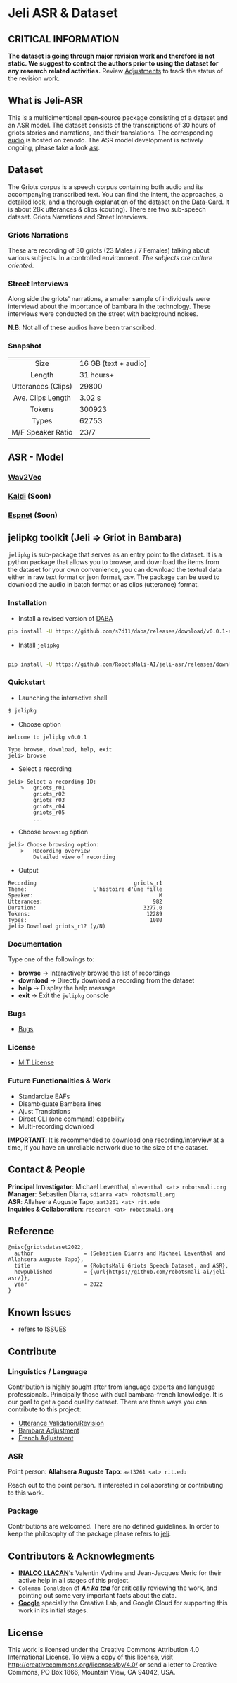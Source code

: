 # Jeli ASR & Dataset

## CRITICAL INFORMATION
**The dataset is going through major revision work and therefore is not static. We suggest to contact the authors prior to using the dataset for any research related activities.** Review [Adjustments](./adjustments.md) to track the status of the revision work.

## What is Jeli-ASR
This is a multidimentional open-source package consisting of a dataset and an ASR model. The dataset consists of the transcriptions of 30 hours of griots stories and narrations, and their translations. The corresponding [audio](https://zenodo.org/record/7296317) is hosted on zenodo. The ASR model development is actively ongoing, please take a look [asr](./asr/).

## Dataset
The Griots corpus is a speech corpus containing both audio and its accompanying transcribed text. You can find the intent, the approaches, a detailed look, and a thorough explanation of the dataset on the [Data-Card](https://docs.google.com/document/d/17cBQo7yisZuRpLP9gFul4pvQiARgrDwPLDNE980zxx4/edit?usp=sharing). It is about 28k utterances & clips (couting). There are two sub-speech dataset. Griots Narrations and Street Interviews.

### Griots Narrations
These are recording of 30 griots (23 Males / 7 Females) talking about various subjects. In a controlled environment. *The subjects are culture oriented*.

### Street Interviews
Along side the griots' narrations, a smaller sample of individuals were interviewd about the importance of bambara in the technology. These interviews were conducted on the street with background noises. 

**N.B**: Not all of these audios have been transcribed.

### Snapshot
|      |     |
|:----:|:----|
|Size | 16 GB (text + audio) |
| Length | 31 hours+ | 
| Utterances (Clips) | 29800 |
|Ave. Clips Length | 3.02 s
| Tokens | 300923 |
| Types | 62753 |
| M/F Speaker Ratio | 23/7 |

## ASR - Model
### [Wav2Vec](./asr/wav2vec/)
### [Kaldi](./asr/kaldi) (Soon)
### [Espnet](./asr/espnet) (Soon)
<!-- ### [KumaSTT](./asr/kuma/) -->

## jelipkg toolkit (Jeli => Griot in Bambara)

`jelipkg` is sub-package that serves as an entry point to the dataset. It is a python package that allows you to browse, and download the items from the dataset for your own convenience, you can download the textual data either in raw text format or json format, csv. The package can be used to download the audio in batch format or as clips (utterance) format.

### Installation

- Install a revised version of [DABA](https://github.com/maslinych/daba)

```bash
pip install -U https://github.com/s7d11/daba/releases/download/v0.0.1-alpha/daba-0.9.2.tar.gz
```

- Install `jelipkg`

```sh
	
pip install -U https://github.com/RobotsMali-AI/jeli-asr/releases/download/v0.0.1-alpa/jelipkg.tar.gz

```

### Quickstart

- Launching the interactive shell

```bash
$ jelipkg
```

- Choose option

```
Welcome to jelipkg v0.0.1

Type browse, download, help, exit
jeli> browse
```

- Select a recording

```
jeli> Select a recording ID:
    >   griots_r01
        griots_r02
        griots_r03
        griots_r04
        griots_r05
        ...
```

- Choose `browsing` option

```
jeli> Choose browsing option:
    >   Recording overview
        Detailed view of recording
```

- Output

```
Recording                               griots_r1
Theme:                     L'histoire d'une fille
Speaker:                                        M
Utterances:                                   982
Duration:                                  3277.0
Tokens:                                     12289
Types:                                       1080
jeli> Download griots_r1? (y/N)
```

### Documentation
Type one of the followings to:  
- **browse** -> Interactively browse the list of recordings  
- **download** -> Directly download a recording from the dataset  
- **help** -> Display the help message  
- **exit** -> Exit the `jelipkg` console  

### Bugs
- [Bugs](https://github.com/robotsmali-ai/jeli-asr/issues)

### License
- [MIT License](./jeli/LICENSE)

### Future Functionalities & Work
- Standardize EAFs
- Disambiguate Bambara lines 
- Ajust Translations
- Direct CLI (one command) capability
- Multi-recording download

**IMPORTANT**: It is recommended to download one recording/interview at a time, if you have an unreliable network due to the size of the dataset.

## Contact & People
**Principal Investigator**: Michael Leventhal, `mleventhal <at> robotsmali.org`    
**Manager**: Sebastien Diarra, `sdiarra <at> robotsmali.org`  
**ASR**: Allahsera Auguste Tapo, `aat3261 <at> rit.edu`  
**Inquiries & Collaboration**: `research <at> robotsmali.org`  

## Reference

```
@misc{griotsdataset2022,
  author                = {Sebastien Diarra and Michael Leventhal and Allahsera Auguste Tapo},
  title                 = {RobotsMali Griots Speech Dataset, and ASR},
  howpublished          = {\url{https://github.com/robotsmali-ai/jeli-asr/}},
  year                  = 2022
}
```

## Known Issues
- refers to [ISSUES](./ISSUES.md)

## Contribute

### Linguistics / Language
Contribution is highly sought after from language experts and language professionals. Principally those with dual bambara-french knowledge. It is our goal to get a good quality dataset. There are three ways you can contribute to this project:

- [Utterance Validation/Revision](./docs/utterances.md)
- [Bambara Adjustment](./docs/bambara_text.md)
- [French Adjustment](./docs/french_text.md)

### ASR
Point person: **Allahsera Auguste Tapo**: `aat3261 <at> rit.edu`

Reach out to the point person. If interested in collaborating or contributing to this work.

### Package
Contributions are welcomed. There are no defined guidelines. In order to keep the philosophy of the package please refers to [jeli](./jeli/TODO.md).

## Contributors & Acknowlegments
- **[INALCO LLACAN](http://www.inalco.fr/en/research/research-units/llacan)**'s Valentin Vydrine and Jean-Jacques Meric for their active help in all stages of this project.
- `Coleman Donaldson` of ***[An ka taa](https://www.ankataa.com/)*** for critically reviewing the work, and pointing out some very important facts about the data.
- **[Google](https://about.google/)** specially the Creative Lab, and Google Cloud for supporting this work in its initial stages.

## License
This work is licensed under the Creative Commons Attribution 4.0 International License. To view a copy of this license, visit http://creativecommons.org/licenses/by/4.0/ or send a letter to Creative Commons, PO Box 1866, Mountain View, CA 94042, USA.
